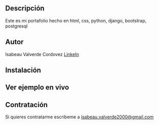 ## Descripción
Este es mi portafolio hecho en html, css, python, django, bootstrap, postgresql
## Autor
Isabeau Valverde Cordovez
[LinkeIn](https://www.linkedin.com/in/isabeau-valverde-cordovez-técnico-de-nivel-superior-asistente-en-educación/)
## Instalación

## Ver ejemplo en vivo

## Contratación
Si quieres contratarme escribeme a isabeau.valverde2000@gmail.com

